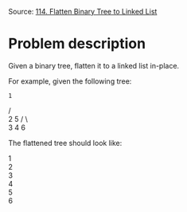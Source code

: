 Source: [114. Flatten Binary Tree to Linked List](https://leetcode.com/problems/flatten-binary-tree-to-linked-list/)

# Problem description

Given a binary tree, flatten it to a linked list in-place.

For example, given the following tree:

    1
   / \
  2   5
 / \   \
3   4   6

The flattened tree should look like:

1
 \
  2
   \
    3
     \
      4
       \
        5
         \
          6
